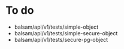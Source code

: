 # To do

* balsam/api/v1/tests/simple-object
* balsam/api/v1/tests/simple-secure-object 
* balsam/api/v1/tests/secure-pg-object
